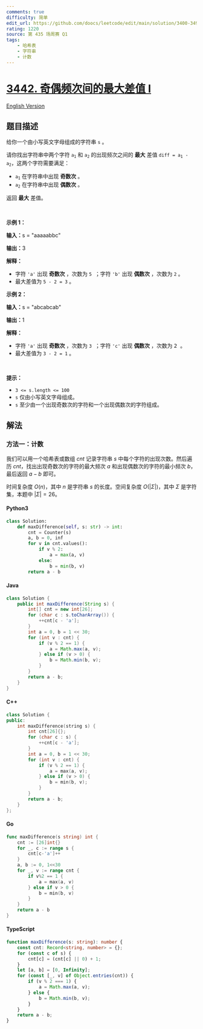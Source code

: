```yaml
---
comments: true
difficulty: 简单
edit_url: https://github.com/doocs/leetcode/edit/main/solution/3400-3499/3442.Maximum%20Difference%20Between%20Even%20and%20Odd%20Frequency%20I/README.md
rating: 1220
source: 第 435 场周赛 Q1
tags:
    - 哈希表
    - 字符串
    - 计数
---
```


<!-- problem:start -->

# [3442. 奇偶频次间的最大差值 I](https://leetcode.cn/problems/maximum-difference-between-even-and-odd-frequency-i)

[English Version](/solution/3400-3499/3442.Maximum%20Difference%20Between%20Even%20and%20Odd%20Frequency%20I/README_EN.md)

## 题目描述

<!-- description:start -->

<p>给你一个由小写英文字母组成的字符串&nbsp;<code>s</code> 。</p>

<p>请你找出字符串中两个字符&nbsp;<code>a<sub>1</sub></code>&nbsp;和&nbsp;<code>a<sub>2</sub></code> 的出现频次之间的 <strong>最大</strong> 差值 <code>diff = a<sub>1</sub>&nbsp;- a<sub>2</sub></code>，这两个字符需要满足：</p>

<ul>
	<li><code>a<sub>1</sub></code>&nbsp;在字符串中出现 <strong>奇数次</strong> 。</li>
	<li><code>a<sub>2</sub></code>&nbsp;在字符串中出现 <strong>偶数次</strong>&nbsp;。</li>
</ul>

<p>返回 <strong>最大</strong> 差值。</p>

<p>&nbsp;</p>

<p><b>示例 1：</b></p>

<div class="example-block">
<p><span class="example-io"><b>输入：</b>s = "aaaaabbc"</span></p>

<p><b>输出：</b>3</p>

<p><b>解释：</b></p>

<ul>
	<li>字符&nbsp;<code>'a'</code>&nbsp;出现 <strong>奇数次</strong>&nbsp;，次数为&nbsp;<code><font face="monospace">5</font></code><font face="monospace"> ；字符</font>&nbsp;<code>'b'</code>&nbsp;出现 <strong>偶数次</strong> ，次数为&nbsp;<code><font face="monospace">2</font></code>&nbsp;。</li>
	<li>最大差值为&nbsp;<code>5 - 2 = 3</code>&nbsp;。</li>
</ul>
</div>

<p><b>示例 2：</b></p>

<div class="example-block">
<p><span class="example-io"><b>输入：</b>s = "abcabcab"</span></p>

<p><b>输出：</b>1</p>

<p><b>解释：</b></p>

<ul>
	<li>字符&nbsp;<code>'a'</code>&nbsp;出现 <strong>奇数次</strong>&nbsp;，次数为&nbsp;<code><font face="monospace">3</font></code><font face="monospace"> ；字符</font>&nbsp;<code>'c'</code>&nbsp;出现 <strong>偶数次</strong>&nbsp;，次数为&nbsp;<font face="monospace">2 。</font></li>
	<li>最大差值为&nbsp;<code>3 - 2 = 1</code> 。</li>
</ul>
</div>

<p>&nbsp;</p>

<p><b>提示：</b></p>

<ul>
	<li><code>3 &lt;= s.length &lt;= 100</code></li>
	<li><code>s</code>&nbsp;仅由小写英文字母组成。</li>
	<li><code>s</code>&nbsp;至少由一个出现奇数次的字符和一个出现偶数次的字符组成。</li>
</ul>

<!-- description:end -->

## 解法

<!-- solution:start -->

### 方法一：计数

我们可以用一个哈希表或数组 $\textit{cnt}$ 记录字符串 $s$ 中每个字符的出现次数。然后遍历 $\textit{cnt}$，找出出现奇数次的字符的最大频次 $a$ 和出现偶数次的字符的最小频次 $b$，最后返回 $a - b$ 即可。

时间复杂度 $O(n)$，其中 $n$ 是字符串 $s$ 的长度。空间复杂度 $O(|\Sigma|)$，其中 $\Sigma$ 是字符集，本题中 $|\Sigma| = 26$。

<!-- tabs:start -->

#### Python3

```python
class Solution:
    def maxDifference(self, s: str) -> int:
        cnt = Counter(s)
        a, b = 0, inf
        for v in cnt.values():
            if v % 2:
                a = max(a, v)
            else:
                b = min(b, v)
        return a - b
```

#### Java

```java
class Solution {
    public int maxDifference(String s) {
        int[] cnt = new int[26];
        for (char c : s.toCharArray()) {
            ++cnt[c - 'a'];
        }
        int a = 0, b = 1 << 30;
        for (int v : cnt) {
            if (v % 2 == 1) {
                a = Math.max(a, v);
            } else if (v > 0) {
                b = Math.min(b, v);
            }
        }
        return a - b;
    }
}
```

#### C++

```cpp
class Solution {
public:
    int maxDifference(string s) {
        int cnt[26]{};
        for (char c : s) {
            ++cnt[c - 'a'];
        }
        int a = 0, b = 1 << 30;
        for (int v : cnt) {
            if (v % 2 == 1) {
                a = max(a, v);
            } else if (v > 0) {
                b = min(b, v);
            }
        }
        return a - b;
    }
};
```

#### Go

```go
func maxDifference(s string) int {
	cnt := [26]int{}
	for _, c := range s {
		cnt[c-'a']++
	}
	a, b := 0, 1<<30
	for _, v := range cnt {
		if v%2 == 1 {
			a = max(a, v)
		} else if v > 0 {
			b = min(b, v)
		}
	}
	return a - b
}
```

#### TypeScript

```ts
function maxDifference(s: string): number {
    const cnt: Record<string, number> = {};
    for (const c of s) {
        cnt[c] = (cnt[c] || 0) + 1;
    }
    let [a, b] = [0, Infinity];
    for (const [_, v] of Object.entries(cnt)) {
        if (v % 2 === 1) {
            a = Math.max(a, v);
        } else {
            b = Math.min(b, v);
        }
    }
    return a - b;
}
```

<!-- tabs:end -->

<!-- solution:end -->

<!-- problem:end -->
